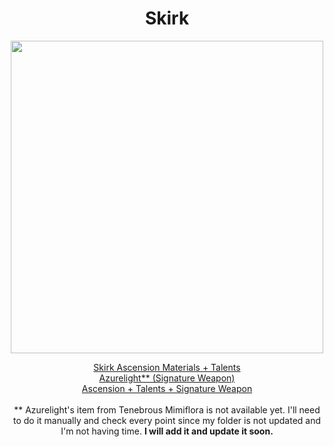 <body>
  <div align="center">
    <h1> Skirk </h1>
<img src="https://i.imgur.com/FNe1i13.png" width=500>
<p></p>
<a href="https://github.com/lihgrandini/characterstp/blob/main/Characters/Skirk/Skirk.rar">Skirk Ascension Materials + Talents</a><br>
<a href="https://github.com/lihgrandini/characterstp/blob/main/Characters/Skirk/Azurelight.rar">Azurelight** (Signature Weapon)</a><br>
<a href="https://github.com/lihgrandini/characterstp/blob/main/Characters/Skirk/Skirk%20Full.rar">Ascension + Talents + Signature Weapon</a>
<br><br>
** Azurelight's item from Tenebrous Mimiflora is not available yet. I'll need to do it manually and check every point since my folder is not updated and I'm not having time. <b>I will add it and update it soon.</b>
  
  </div>
</body>
